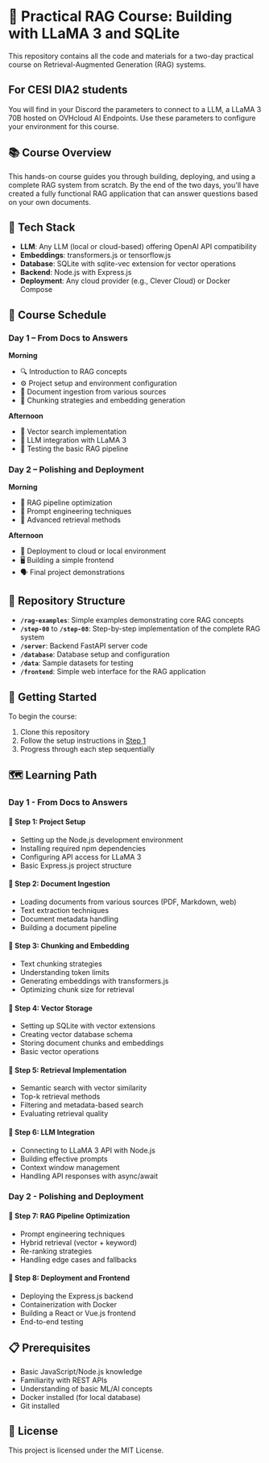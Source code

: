 # 🧠 Practical RAG Course: Building with LLaMA 3 and SQLite

This repository contains all the code and materials for a two-day practical course on Retrieval-Augmented Generation (RAG) systems.

## For CESI DIA2 students

You will find in your Discord the parameters to connect to a LLM, a LLaMA 3 70B hosted on OVHcloud AI Endpoints. Use these parameters to configure your environment for this course.

## 📚 Course Overview

This hands-on course guides you through building, deploying, and using a complete RAG system from scratch. By the end of the two days, you'll have created a fully functional RAG application that can answer questions based on your own documents.

## 🔧 Tech Stack

- **LLM**: Any LLM (local or cloud-based) offering OpenAI API compatibility
- **Embeddings**: transformers.js or tensorflow.js
- **Database**: SQLite with sqlite-vec extension for vector operations
- **Backend**: Node.js with Express.js
- **Deployment**: Any cloud provider (e.g., Clever Cloud) or Docker Compose

## 📅 Course Schedule

### Day 1 – From Docs to Answers

**Morning**
- 🔍 Introduction to RAG concepts
- ⚙️ Project setup and environment configuration
- 📄 Document ingestion from various sources
- 🔢 Chunking strategies and embedding generation

**Afternoon**
- 🔎 Vector search implementation
- 🤖 LLM integration with LLaMA 3
- 🧪 Testing the basic RAG pipeline

### Day 2 – Polishing and Deployment

**Morning**
- 🔧 RAG pipeline optimization
- 📝 Prompt engineering techniques
- 🔄 Advanced retrieval methods

**Afternoon**
- 🚀 Deployment to cloud or local environment
- 🖥️ Building a simple frontend
- 🗣️ Final project demonstrations

## 📁 Repository Structure

- **`/rag-examples`**: Simple examples demonstrating core RAG concepts
- **`/step-00`** to **`/step-08`**: Step-by-step implementation of the complete RAG system
- **`/server`**: Backend FastAPI server code
- **`/database`**: Database setup and configuration
- **`/data`**: Sample datasets for testing
- **`/frontend`**: Simple web interface for the RAG application

## 🚀 Getting Started

To begin the course:

1. Clone this repository
2. Follow the setup instructions in [Step 1](/step-01/README.md)
3. Progress through each step sequentially

## 🗺️ Learning Path

### Day 1 - From Docs to Answers

#### 📌 Step 1: Project Setup
- Setting up the Node.js development environment
- Installing required npm dependencies
- Configuring API access for LLaMA 3
- Basic Express.js project structure

#### 📌 Step 2: Document Ingestion
- Loading documents from various sources (PDF, Markdown, web)
- Text extraction techniques
- Document metadata handling
- Building a document pipeline

#### 📌 Step 3: Chunking and Embedding
- Text chunking strategies
- Understanding token limits
- Generating embeddings with transformers.js
- Optimizing chunk size for retrieval

#### 📌 Step 4: Vector Storage
- Setting up SQLite with vector extensions
- Creating vector database schema
- Storing document chunks and embeddings
- Basic vector operations

#### 📌 Step 5: Retrieval Implementation
- Semantic search with vector similarity
- Top-k retrieval methods
- Filtering and metadata-based search
- Evaluating retrieval quality

#### 📌 Step 6: LLM Integration
- Connecting to LLaMA 3 API with Node.js
- Building effective prompts
- Context window management
- Handling API responses with async/await

### Day 2 - Polishing and Deployment

#### 📌 Step 7: RAG Pipeline Optimization
- Prompt engineering techniques
- Hybrid retrieval (vector + keyword)
- Re-ranking strategies
- Handling edge cases and fallbacks

#### 📌 Step 8: Deployment and Frontend
- Deploying the Express.js backend
- Containerization with Docker
- Building a React or Vue.js frontend
- End-to-end testing

## 📋 Prerequisites

- Basic JavaScript/Node.js knowledge
- Familiarity with REST APIs
- Understanding of basic ML/AI concepts
- Docker installed (for local database)
- Git installed

## 📜 License

This project is licensed under the MIT License.
